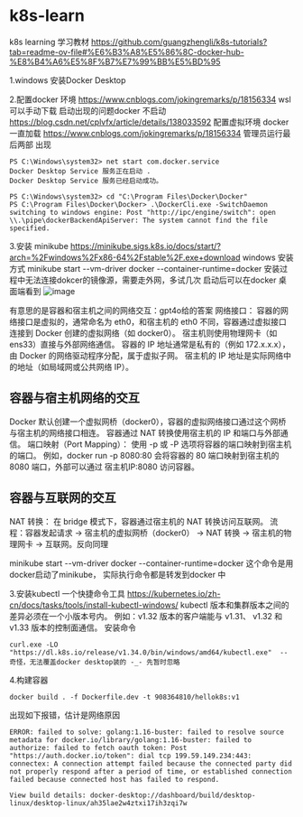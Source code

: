 # k8s-learn
k8s learning
学习教材
https://github.com/guangzhengli/k8s-tutorials?tab=readme-ov-file#%E6%B3%A8%E5%86%8C-docker-hub-%E8%B4%A6%E5%8F%B7%E7%99%BB%E5%BD%95

1.windows 安装Docker Desktop

2.配置docker 环境 https://www.cnblogs.com/jokingremarks/p/18156334
wsl 可以手动下载
启动出现的问题docker 不启动 https://blog.csdn.net/cplvfx/article/details/138033592  配置虚拟环境
docker 一直加载 https://www.cnblogs.com/jokingremarks/p/18156334 管理员运行最后两部 出现

```
PS C:\Windows\system32> net start com.docker.service
Docker Desktop Service 服务正在启动 .
Docker Desktop Service 服务已经启动成功。

PS C:\Windows\system32> cd "C:\Program Files\Docker\Docker"
PS C:\Program Files\Docker\Docker> .\DockerCli.exe -SwitchDaemon
switching to windows engine: Post "http://ipc/engine/switch": open \\.\pipe\dockerBackendApiServer: The system cannot find the file specified.
```

3.安装 minikube
https://minikube.sigs.k8s.io/docs/start/?arch=%2Fwindows%2Fx86-64%2Fstable%2F.exe+download windows 安装方式
minikube start --vm-driver docker --container-runtime=docker
安装过程中无法连接dokcer的镜像源，需要走外网，多试几次
启动后可以在docker 桌面端看到
![image](https://github.com/user-attachments/assets/3d794746-98df-4d06-9b08-036738650cbc)

有意思的是容器和宿主机之间的网络交互：gpt4o给的答案
网络接口：
容器的网络接口是虚拟的，通常命名为 eth0，和宿主机的 eth0 不同，容器通过虚拟接口连接到 Docker 创建的虚拟网络（如 docker0）。
宿主机则使用物理网卡（如 ens33）直接与外部网络通信。
容器的 IP 地址通常是私有的（例如 172.x.x.x），由 Docker 的网络驱动程序分配，属于虚拟子网。
宿主机的 IP 地址是实际网络中的地址（如局域网或公共网络 IP）。
## 容器与宿主机网络的交互
Docker 默认创建一个虚拟网桥（docker0），容器的虚拟网络接口通过这个网桥与宿主机的网络接口相连。
容器通过 NAT 转换使用宿主机的 IP 和端口与外部通信。
端口映射（Port Mapping）：
使用 -p 或 -P 选项将容器的端口映射到宿主机的端口。
例如，docker run -p 8080:80 会将容器的 80 端口映射到宿主机的 8080 端口，外部可以通过 宿主机IP:8080 访问容器。

## 容器与互联网的交互
NAT 转换：
在 bridge 模式下，容器通过宿主机的 NAT 转换访问互联网。
流程：容器发起请求 → 宿主机的虚拟网桥（docker0） → NAT 转换 → 宿主机的物理网卡 → 互联网。反向同理

minikube start --vm-driver docker --container-runtime=docker 这个命令是用docker启动了minikube， 实际执行命令都是转发到docker 中

3.安装kubectl 一个快捷命令工具
https://kubernetes.io/zh-cn/docs/tasks/tools/install-kubectl-windows/
kubectl 版本和集群版本之间的差异必须在一个小版本号内。 例如：v1.32 版本的客户端能与 v1.31、 v1.32 和 v1.33 版本的控制面通信。
安装命令 
```
curl.exe -LO "https://dl.k8s.io/release/v1.34.0/bin/windows/amd64/kubectl.exe"  --奇怪，无法覆盖docker desktop装的 -_- 先暂时忽略
```
4.构建容器
```
docker build . -f Dockerfile.dev -t 908364810/hellok8s:v1
```
出现如下报错，估计是网络原因
```
ERROR: failed to solve: golang:1.16-buster: failed to resolve source metadata for docker.io/library/golang:1.16-buster: failed to authorize: failed to fetch oauth token: Post "https://auth.docker.io/token": dial tcp 199.59.149.234:443: connectex: A connection attempt failed because the connected party did not properly respond after a period of time, or established connection failed because connected host has failed to respond.

View build details: docker-desktop://dashboard/build/desktop-linux/desktop-linux/ah35lae2w4ztxi17ih3zqi7w
```
